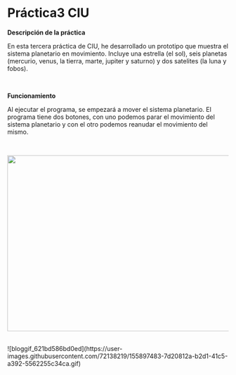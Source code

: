 # Práctica3 CIU

<p><b> Descripción de la práctica </b></p>

En esta tercera práctica de CIU, he desarrollado un prototipo que muestra el sistema planetario en movimiento. Incluye una estrella (el sol), seis planetas (mercurio, venus, la tierra, marte, jupiter y saturno) y dos satelites (la luna y fobos).


<br>
<p><b> Funcionamiento </b></p>

Al ejecutar el programa, se empezará a mover el sistema planetario. El programa tiene dos botones, con uno podemos parar el movimiento del sistema planetario y con el otro podemos reanudar el movimiento del mismo.

<br>
<p align="center">
  <img width="750" height="400" src="https://user-images.githubusercontent.com/72138219/155897483-7d20812a-b2d1-41c5-a392-5562255c34ca.gif">
</p>
<br>
![bloggif_621bd586bd0ed](https://user-images.githubusercontent.com/72138219/155897483-7d20812a-b2d1-41c5-a392-5562255c34ca.gif)
